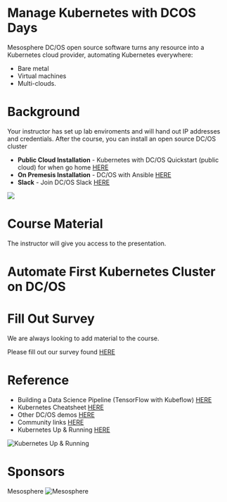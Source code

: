 # Manage Kubernetes with DCOS Days

Mesosphere DC/OS open source software turns any resource into a Kubernetes cloud provider, automating Kubernetes everywhere: 

* Bare metal
* Virtual machines
* Multi-clouds. 

# Background

Your instructor has set up lab enviroments and will hand out IP addresses and credentials. After the course, you can install an open source DC/OS cluster 
* **Public Cloud Installation** - Kubernetes with DC/OS Quickstart (public cloud) for when go home [HERE](https://github.com/mesosphere/dcos-kubernetes-quickstart)
* **On Premesis Installation** - DC/OS with Ansible [HERE](https://github.com/dcos-labs/ansible-dcos) 
* **Slack** - Join DC/OS Slack [HERE](https://chat.dcos.io/)

![](https://i.imgur.com/rIJ1ZxF.png)

# Course Material

The instructor will give you access to the presentation. 

# Automate First Kubernetes Cluster on DC/OS



# Fill Out Survey

We are always looking to add material to the course. 

Please fill out our survey found [HERE](https://goo.gl/forms/ougjUYkLablAdChQ2) 

# Reference

* Building a Data Science Pipeline (TensorFlow with Kubeflow) [HERE](https://mesosphere.com/resources/building-data-science-platform/) 
* Kubernetes Cheatsheet [HERE](https://mesosphere.com/resources/kubernetes-cheatsheet/)
* Other DC/OS demos [HERE](https://github.com/dcos/demos/) 
* Community links [HERE]() 
* Kubernetes Up & Running [HERE](https://mesosphere.com/resources/running-kubernetes-oreilly-ebook/)

![Kubernetes Up & Running](https://mesosphere.com/wp-content/uploads/2017/09/running-kubernetes_oreilly-ebook.png)

# Sponsors

Mesosphere
![Mesosphere](https://mesosphere.com/wp-content/uploads/2017/11/mesosphere-logo.png)
